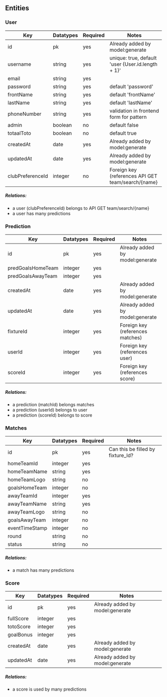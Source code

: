 ## Entities

### User

| Key              | Datatypes | Required | Notes                                              |
| ---------------- | --------- | -------- | -------------------------------------------------- |
| id               | pk        | yes      | Already added by model:generate                    |
| username         | string    | yes      | unique: true, default 'user {User.id.length + 1}'  |
| email            | string    | yes      |                                                    |
| password         | string    | yes      | default 'password'                                 |
| frontName        | string    | yes      | default 'frontName'                                |
| lastName         | string    | yes      | default 'lastName'                                 |
| phoneNumber      | string    | yes      | validation in frontend form for pattern            |
| admin            | boolean   | no       | default false                                      |
| totaalToto       | boolean   | no       | default true                                       |
| createdAt        | date      | yes      | Already added by model:generate                    |
| updatedAt        | date      | yes      | Already added by model:generate                    |
| clubPreferenceId | integer   | no       | Foreign key (references API GET team/search/{name} |

##### Relations:

- a user (clubPreferenceId) belongs to API GET team/search/{name}
- a user has many predictions

### Prediction

| Key               | Datatypes | Required | Notes                            |
| ----------------- | --------- | -------- | -------------------------------- |
| id                | pk        | yes      | Already added by model:generate  |
| predGoalsHomeTeam | integer   | yes      |                                  |
| predGoalsAwayTeam | integer   | yes      |                                  |
| createdAt         | date      | yes      | Already added by model:generate  |
| updatedAt         | date      | yes      | Already added by model:generate  |
| fixtureId         | integer   | yes      | Foreign key (references matches) |
| userId            | integer   | yes      | Foreign key (references user)    |
| scoreId           | integer   | yes      | Foreign key (references score)   |

##### Relations:

- a prediction (matchId) belongs matches
- a prediction (userId) belongs to user
- a prediction (scoreId) belongs to score

### Matches

| Key            | Datatypes | Required | Notes                             |
| -------------- | --------- | -------- | --------------------------------- |
| id             | pk        | yes      | Can this be filled by fixture_Id? |
| homeTeamId     | integer   | yes      |                                   |
| homeTeamName   | string    | yes      |                                   |
| homeTeamLogo   | string    | no       |                                   |
| goalsHomeTeam  | integer   | no       |                                   |
| awayTeamId     | integer   | yes      |                                   |
| awayTeamName   | string    | yes      |                                   |
| awayTeamLogo   | string    | no       |                                   |
| goalsAwayTeam  | integer   | no       |                                   |
| eventTimeStamp | integer   | no       |                                   |
| round          | string    | no       |                                   |
| status         | string    | no       |                                   |

##### Relations:

- a match has many predictions

### Score

| Key       | Datatypes | Required | Notes                           |
| --------- | --------- | -------- | ------------------------------- |
| id        | pk        | yes      | Already added by model:generate |
| fullScore | integer   | yes      |                                 |
| totoScore | integer   | yes      |                                 |
| goalBonus | integer   | yes      |                                 |
| createdAt | date      | yes      | Already added by model:generate |
| updatedAt | date      | yes      | Already added by model:generate |

##### Relations:

- a score is used by many predictions

